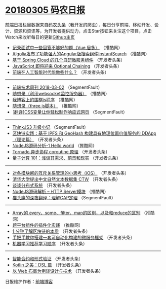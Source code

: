 # [20180305 码农日报](http://hao.caibaojian.com/date/2018/03/05)

[前端日报](http://caibaojian.com/c/news)栏目数据来自[码农头条](http://hao.caibaojian.com/)（我开发的爬虫），每日分享前端、移动开发、设计、资源和资讯等，为开发者提供动力，点击Star按钮来关注这个项目，点击Watch来收听每日的更新[Github主页](https://github.com/kujian/frontendDaily)
* [记录面试中一些回答不够好的题（Vue 居多）](http://hao.caibaojian.com/66248.html) （推酷网）
* [Algolia发布了功能强大的Angular版搜索组件InstantSearch](http://hao.caibaojian.com/66250.html) （推酷网）
* [基于 Spring Cloud 的几个自研微服务组件](http://hao.caibaojian.com/66215.html) （开发者头条）
* [JavaScript 即将迎来 Optional Chaining](http://hao.caibaojian.com/66213.html) （开发者头条）
* [前端在人工智能时代能做些什么？](http://hao.caibaojian.com/66216.html) （开发者头条）

***
* [前端技术周刊 2018-03-02](http://hao.caibaojian.com/66211.html) （SegmentFault）
* [随想录（利用websocket监控服务器）](http://hao.caibaojian.com/66247.html) （推酷网）
* [我博客上的围棋js程序](http://hao.caibaojian.com/66243.html) （推酷网）
* [随想录（three.js脚本）](http://hao.caibaojian.com/66245.html) （推酷网）
* [[翻译]CSS变量让你轻松制作响应式网页](http://hao.caibaojian.com/66210.html) （SegmentFault）

***
* [ThinkJS3 升级小记](http://hao.caibaojian.com/66208.html) （SegmentFault）
* [区块链实践：基于 IPFS 和 GeoHash 构建具有地理位置价值服务的 DDApp（理论篇）](http://hao.caibaojian.com/66220.html) （开发者头条）
* [NodeJS源码分析-1 Hello world](http://hao.caibaojian.com/66244.html) （推酷网）
* [Tornado 异步协程 coroutine 原理](http://hao.caibaojian.com/66221.html) （开发者头条）
* [量子计算 101：浅谈其需求、前景和现实](http://hao.caibaojian.com/66222.html) （开发者头条）

***
* [对各模块间的互斥关系管理的小思考（iOS）](http://hao.caibaojian.com/66225.html) （开发者头条）
* [清华大学提出中文自然文本数据集 CTW](http://hao.caibaojian.com/66226.html) （开发者头条）
* [谈谈分布式系统](http://hao.caibaojian.com/66219.html) （开发者头条）
* [NodeJS源码解析 &#8211; HTTP Server模块](http://hao.caibaojian.com/66242.html) （推酷网）
* [猫头鹰的深夜翻译：理解CAP定理](http://hao.caibaojian.com/66209.html) （SegmentFault）

***
* [Array的 every、some、filter、map的区别，以及和reduce的区别](http://hao.caibaojian.com/66246.html) （推酷网）
* [跨平台组件的插件化实践](http://hao.caibaojian.com/66249.html) （推酷网）
* [1 分钟了解区块链的本质](http://hao.caibaojian.com/66214.html) （开发者头条）
* [手把手教你搭建一套可自动化构建的微服务框架](http://hao.caibaojian.com/66212.html) （开发者头条）
* [机器学习推荐学习顺序](http://hao.caibaojian.com/66217.html) （开发者头条）

***
* [智能合约和形式验证](http://hao.caibaojian.com/66223.html) （开发者头条）
* [Kotlin 之美：DSL 篇](http://hao.caibaojian.com/66218.html) （开发者头条）
* [以 Web 布局为例谈设计与技术](http://hao.caibaojian.com/66224.html) （开发者头条）

日报维护作者：[前端博客](http://caibaojian.com/) 